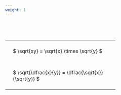 ```yaml
---
weight: 1
---
```


#  
<br>
<style type="text/css">
#T_aa061 th.col_heading {
  text-align: left;
  font-size: 1em;
}
#T_aa061 td {
  text-align: left;
  font-size: 1em;
  padding: 1.5em;
}
#T_aa061_row0_col0, #T_aa061_row1_col0 {
  width: 300px;
  white-space: pre-wrap;
}
</style>
<table id="T_aa061">
  <thead>
  </thead>
  <tbody>
    <tr>
      <td id="T_aa061_row0_col0" class="data row0 col0" >$ \sqrt{xy} = \sqrt{x} \times \sqrt{y} $</td>
    </tr>
    <tr>
      <td id="T_aa061_row1_col0" class="data row1 col0" >$ \sqrt{\dfrac{x}{y}} = \dfrac{\sqrt{x}}{\sqrt{y}} $</td>
    </tr>
  </tbody>
</table>
